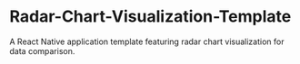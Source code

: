 # Radar-Chart-Visualization-Template
A React Native application template featuring radar chart visualization for data comparison.
